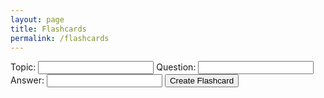```yaml
---
layout: page
title: Flashcards
permalink: /flashcards
---
```

<head>
    <meta charset="UTF-8">
    <meta name="viewport" content="width=device-width, initial-scale=1.0">
    <title>Flashcards App</title>
    <link href="https://fonts.googleapis.com/css?family=Oxygen&display=swap" rel="stylesheet">
    <style>
        .flashcard {
            border: 1px solid #ccc;
            border-radius: 8px;
            padding: 10px;
            margin-bottom: 10px;
            cursor: pointer;
            transition: transform 0.5s;
        }
        .flashcard:hover .flashcard-inner {
            transform: rotateY(180deg);
        }
        .flashcard-inner {
            transform-style: preserve-3d;
            transition: transform 0.5s;
        }
        .flashcard .question,
        .flashcard .answer {
            backface-visibility: hidden;
        }
        .flashcard .answer {
            transform: rotateY(180deg);
        }
    </style>
</head>
<body>
    <div id="topic-buttons">
        <!-- Buttons will be dynamically populated -->
    </div>
    <div id="existing-flashcards">
        <!-- Existing flashcards will be dynamically populated here -->
    </div>
    <div id="flashcard-container">
        <div id="flashcard-list"></div>
        <form id="flashcard-form">
            <label for="topic">Topic:</label>
            <input type="text" id="topic" name="topic" required>
            <label for="question">Question:</label>
            <input type="text" id="question" name="question" required>
            <label for="answer">Answer:</label>
            <input type="text" id="answer" name="answer" required>
            <button type="submit">Create Flashcard</button>
        </form>
    </div>
    <script>
        const existingFlashcardsContainer = document.getElementById('existing-flashcards');
        const topicButtons = document.getElementById('topic-buttons');
        const flashcardList = document.getElementById('flashcard-list');
        const flashcardForm = document.getElementById('flashcard-form');
        function loadTopicsAndCreateButtons() {
            // You can replace this URL with the actual backend API endpoint
            post('http://localhost:8087/api/flashcards/add')
                .then(response => response.json())
                .then(data => {
                    // Clear existing buttons
                    topicButtons.innerHTML = '';
                    // Populate buttons based on available topics
                    data.forEach(topic => {
                        const button = document.createElement('button');
                        button.textContent = topic;
                        button.onclick = function () {
                            loadFlashcardsByTopic(topic);
                        };
                        topicButtons.appendChild(button);
                    });
                    // Trigger loading flashcards based on the initial selected topic (first button)
                    if (data.length > 0) {
                        loadFlashcardsByTopic(data[0]);
                    }
                })
                .catch(error => {
                    console.error('Error fetching topics:', error);
                });
        }
        function loadExistingFlashcards() {
            // Fetch existing flashcards from the backend
            fetch('http://localhost:8087/api/flashcards/')
                .then(response => response.json())
                .then(data => {
                    // Clear existing flashcards
                    existingFlashcardsContainer.innerHTML = '';
                    // Populate existing flashcards section with the fetched data
                    data.forEach(flashcard => {
                        const flashcardItem = document.createElement('div');
                        flashcardItem.className = 'flashcard';
                        flashcardItem.innerHTML = `<div class="flashcard-inner">
                                                    <div class="question">${flashcard.question}</div>
                                                    <div class="answer">${flashcard.answer}</div>
                                                </div>`;
                        existingFlashcardsContainer.appendChild(flashcardItem);
                    });
                })
                .catch(error => {
                    console.error('Error fetching existing flashcards:', error);
                });
        }
        function loadFlashcardsByTopic(selectedTopic) {
            // You can replace this URL with the actual backend API endpoint
            fetch(`http://localhost:8087/api/flashcards?topic=${selectedTopic}`)
                .then(response => response.json())
                .then(data => {
                    // Clear the flashcard list
                    flashcardList.innerHTML = '';
                    // Populate the flashcard list with the fetched data
                    data.forEach(flashcard => {
                        const listItem = document.createElement('li');
                        listItem.innerHTML = `<strong>Topic:</strong> ${flashcard.topic}<br><strong>Question:</strong>
                                             <div class="flashcard" onmouseenter="this.classList.add('flip')" onmouseleave="this.classList.remove('flip')">
                                                 <div class="flashcard-inner">
                                                     <div class="question">${flashcard.question}</div>
                                                     <div class="answer">${flashcard.answer}</div>
                                                 </div>
                                             </div>
                                             <button data-flashcard-id="${flashcard.id}">Delete</button>`;
                        flashcardList.appendChild(listItem);
                    });
                })
                .catch(error => {
                    console.error('Error fetching flashcards:', error);
                });
        }
        flashcardForm.addEventListener('submit', function (event) {
            event.preventDefault();
            const topic = document.getElementById('topic').value;
            const question = document.getElementById('question').value;
            const answer = document.getElementById('answer').value;
            // You can replace this URL with the actual backend API endpoint
            fetch('http://localhost:8087/api/flashcards/add?topic=' + topic + '&question=' + question + '&answer=' + answer, {
                method: 'POST',
            })
            .then(response => response.json())
            .then(data => {
                console.log('Flashcard created successfully:', data);
                // You might want to update the UI or reload flashcards after creating a new one
                loadExistingFlashcards();
                loadTopicsAndCreateButtons();
            })
            .catch(error => {
                console.error('Error creating flashcard:', error);
            });
});
        // Initial load of existing flashcards, topics, and creation of buttons
        loadExistingFlashcards();
        loadTopicsAndCreateButtons();
    </script>
</body>
